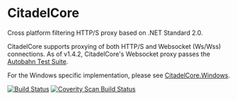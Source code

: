 # CitadelCore
Cross platform filtering HTTP/S proxy based on .NET Standard 2.0.

CitadelCore supports proxying of both HTTP/S and Websocket (Ws/Wss) connections. As of v1.4.2, CitadelCore's Websocket proxy passes the [Autobahn Test Suite](https://github.com/TechnikEmpire/CitadelCore/releases/download/v1.4.2/autobahn-testsuite-results.zip).

For the Windows specific implementation, please see [CitadelCore.Windows](https://github.com/TechnikEmpire/CitadelCore.Windows).

[![Build Status](https://travis-ci.org/TechnikEmpire/CitadelCore.svg?branch=master)](https://travis-ci.org/TechnikEmpire/CitadelCore)
<a href="https://scan.coverity.com/projects/technikempire-citadelcore">
  <img alt="Coverity Scan Build Status"
       src="https://scan.coverity.com/projects/15514/badge.svg"/>
</a>
